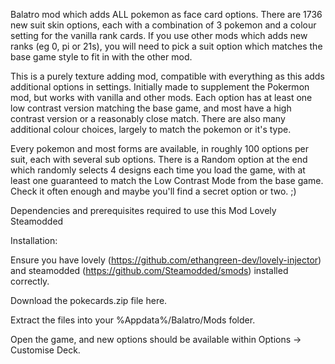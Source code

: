 Balatro mod which adds ALL pokemon as face card options. There are 1736 new suit skin options, each with a combination of 3 pokemon and a colour setting for the vanilla rank cards. If you use other mods which adds new ranks (eg 0, pi or 21s), you will need to pick a suit option which matches the base game style to fit in with the other mod. 

This is a purely texture adding mod, compatible with everything as this adds additional options in settings. Initially made to supplement the Pokermon mod, but works with vanilla and other mods.
Each option has at least one low contrast version matching the base game, and most have a high contrast version or a reasonably close match. There are also many additional colour choices, largely to match the pokemon or it's type. 

Every pokemon and most forms are available, in roughly 100 options per suit, each with several sub options. There is a Random option at the end which randomly selects 4 designs each time you load the game, with at least one guaranteed to match the Low Contrast Mode from the base game. Check it often enough and maybe you'll find a secret option or two. ;)

Dependencies and prerequisites required to use this Mod
    Lovely
    Steamodded


Installation:

Ensure you have lovely (https://github.com/ethangreen-dev/lovely-injector) and steamodded (https://github.com/Steamodded/smods) installed correctly.

Download the pokecards.zip file here.

Extract the files into your %Appdata%/Balatro/Mods folder.

Open the game, and new options should be available within Options -> Customise Deck.
